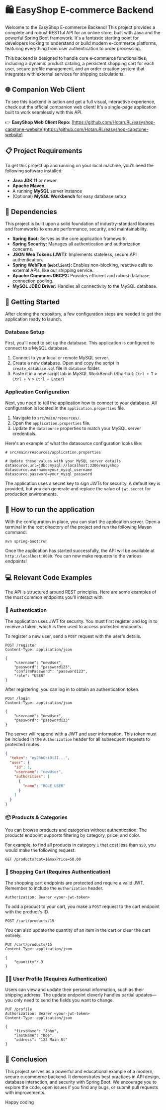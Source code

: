 # 🛍️ EasyShop E-commerce Backend

Welcome to the EasyShop E-commerce Backend! This project provides a complete and robust RESTful API for an online store, built with Java and the powerful Spring Boot framework. It's a fantastic starting point for developers looking to understand or build modern e-commerce platforms, featuring everything from user authentication to order processing.

This backend is designed to handle core e-commerce functionalities, including a dynamic product catalog, a persistent shopping cart for each user, secure profile management, and an order creation system that integrates with external services for shipping calculations.

## 🌐 Companion Web Client

To see this backend in action and get a full visual, interactive experience, check out the official companion web client! It's a single-page application built to work seamlessly with this API.

👉 **EasyShop Web Client Repo:** [https://github.com/HotaruRL/easyshop-capstone-website](https://github.com/HotaruRL/easyshop-capstone-website)

## 📋 Project Requirements

To get this project up and running on your local machine, you'll need the following software installed:

*   **Java JDK 11** or newer
*   **Apache Maven**
*   A running **MySQL** server instance
*   (Optional) **MySQL Workbench** for easy database setup

## 🧱 Dependencies

This project is built upon a solid foundation of industry-standard libraries and frameworks to ensure performance, security, and maintainability.

*   **Spring Boot:** Serves as the core application framework.
*   **Spring Security:** Manages all authentication and authorization concerns.
*   **JSON Web Tokens (JWT):** Implements stateless, secure API authentication.
*   **Spring WebFlux (`WebClient`):** Enables non-blocking, reactive calls to external APIs, like our shipping service.
*   **Apache Commons DBCP2:** Provides efficient and robust database connection pooling.
*   **MySQL JDBC Driver:** Handles all connectivity to the MySQL database.

## 🚀 Getting Started

After cloning the repository, a few configuration steps are needed to get the application ready to launch.

### Database Setup

First, you'll need to set up the database. This application is configured to connect to a MySQL database.

1.  Connect to your local or remote MySQL server.
2.  Create a new database. Open and copy the script in `create_database.sql` file in `database` folder.
3.  Paste it in a new script tab in MySQL WorkBench (Shortcut: `Ctrl + T` > `Ctrl + V` > `Ctrl + Enter`)

### Application Configuration

Next, you need to tell the application how to connect to your database. All configuration is located in the `application.properties` file.

1.  Navigate to `src/main/resources/`.
2.  Open the `application.properties` file.
3.  Update the `datasource` properties to match your MySQL server credentials.

Here's an example of what the datasource configuration looks like:

```properties
# src/main/resources/application.properties

# Update these values with your MySQL server details
datasource.url=jdbc:mysql://localhost:3306/easyshop
datasource.username=your_mysql_username
datasource.password=your_mysql_password
```

The application uses a secret key to sign JWTs for security. A default key is provided, but you can generate and replace the value of `jwt.secret` for production environments.

## 🏃 How to run the application

With the configuration in place, you can start the application server. Open a terminal in the root directory of the project and run the following Maven command:

```bash
mvn spring-boot:run
```

Once the application has started successfully, the API will be available at `http://localhost:8080`. You can now make requests to the various endpoints!

## 💻 Relevant Code Examples

The API is structured around REST principles. Here are some examples of the most common endpoints you'll interact with.

### 🔑 Authentication

The application uses JWT for security. You must first register and log in to receive a token, which is then used to access protected endpoints.

To register a new user, send a `POST` request with the user's details.

```http
POST /register
Content-Type: application/json

{
    "username": "newUser",
    "password": "password123",
    "confirmPassword": "password123",
    "role": "USER"
}
```

After registering, you can log in to obtain an authentication token.

```http
POST /login
Content-Type: application/json

{
    "username": "newUser",
    "password": "password123"
}
```

The server will respond with a JWT and user information. This token must be included in the `Authorization` header for all subsequent requests to protected routes.

```json
{
  "token": "eyJhbGciOiJI...",
  "user": {
    "id": 1,
    "username": "newUser",
    "authorities": [
      {
        "name": "ROLE_USER"
      }
    ]
  }
}
```

### 📦 Products & Categories

You can browse products and categories without authentication. The products endpoint supports filtering by category, price, and color.

For example, to find all products in category `1` that cost less than `$50`, you would make the following request:

```http
GET /products?cat=1&maxPrice=50.00
```

### 🛒 Shopping Cart (Requires Authentication)

The shopping cart endpoints are protected and require a valid JWT. Remember to include the `Authorization` header.

```http
Authorization: Bearer <your-jwt-token>
```

To add a product to your cart, you make a `POST` request to the cart endpoint with the product's ID.

```http
POST /cart/products/15
```

You can also update the quantity of an item in the cart or clear the cart entirely.

```http
PUT /cart/products/15
Content-Type: application/json

{
    "quantity": 3
}
```

### 🧑‍💼 User Profile (Requires Authentication)

Users can view and update their personal information, such as their shipping address. The update endpoint cleverly handles partial updates—you only need to send the fields you want to change.

```http
PUT /profile
Authorization: Bearer <your-jwt-token>
Content-Type: application/json

{
    "firstName": "John",
    "lastName": "Doe",
    "address": "123 Main St"
}
```

## 🎉 Conclusion

This project serves as a powerful and educational example of a modern, secure e-commerce backend. It demonstrates best practices in API design, database interaction, and security with Spring Boot. We encourage you to explore the code, open issues if you find any bugs, or submit pull requests with improvements.

Happy coding